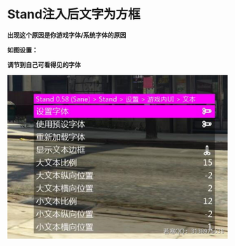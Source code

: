 # Stand注入后文字为方框

**出现这个原因是你游戏字体/系统字体的原因**

**如图设置：**

**调节到自己可看得见的字体**

![](<../../.gitbook/assets/image (277).png>)
